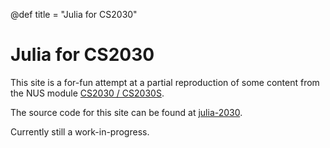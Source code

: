 @def title = "Julia for CS2030"

# Julia for CS2030

This site is a for-fun attempt at a partial reproduction of some content from the NUS module
[CS2030 / CS2030S](https://nus-cs2030-2021-s3.github.io/notes/).

The source code for this site can be found at [julia-2030](https://enziokam.github.io/julia-2030/).

Currently still a work-in-progress.
